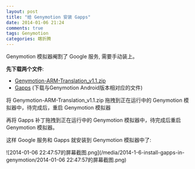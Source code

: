 ```yaml
---
layout: post
title: "给 Genymotion 安装 Gapps"
date: 2014-01-06 21:24
comments: true
tags: Genymotion
categories: 瞎折腾
---
```

Genymotion 模拟器阉割了 Google 服务,  需要手动装上。  
<!--more-->
 **先下载两个文件**:  
 - [Genymotion-ARM-Translation_v1.1.zip](https://dl.dropboxusercontent.com/u/14700716/XDA-Shares/Genymotion-ARM-Translation_v1.1.zip)  
 - [Gapps](http://goo.im/gapps) (下载与Genymotion Android版本相对应的文件)  
 

将 Genymotion-ARM-Translation_v1.1.zip 拖拽到正在运行中的 Genymotion 模拟器中，待完成后，重启 Genymotion 模拟器

再将 Gapps 补丁拖拽到正在运行中的 Genymotion 模拟器中，待完成后重启 Genymotion 模拟器。

这样 Google 服务和 Gapps 就安装到 Genymotion 模拟器中了:

![2014-01-06 22:47:57的屏幕截图.png](/media/2014-1-6-install-gapps-in-genymotion/2014-01-06 22:47:57的屏幕截图.png)
